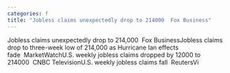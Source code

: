 ```yaml
---
categories: f
title: "Jobless claims unexpectedly drop to 214000  Fox Business"
---
```

Jobless claims unexpectedly drop to 214,000&nbsp;&nbsp;Fox BusinessJobless claims drop to three-week low of 214,000 as Hurricane Ian effects fade&nbsp;&nbsp;MarketWatchU.S. weekly jobless claims dropped by 12000 to 214000&nbsp;&nbsp;CNBC TelevisionU.S. weekly jobless claims fall&nbsp;&nbsp;ReutersVi